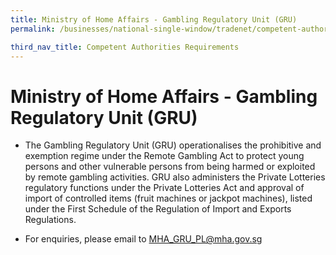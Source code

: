 ```yaml
---
title: Ministry of Home Affairs - Gambling Regulatory Unit (GRU)
permalink: /businesses/national-single-window/tradenet/competent-authorities-requirements/singapore-police-force---public-entertainment-liquor-licensing

third_nav_title: Competent Authorities Requirements
---
```



# Ministry of Home Affairs - Gambling Regulatory Unit (GRU)

-   The Gambling Regulatory Unit (GRU) operationalises the prohibitive and exemption regime under the Remote Gambling Act to protect young persons and other vulnerable persons from being harmed or exploited by remote gambling activities. GRU also administers the Private Lotteries regulatory functions under the Private Lotteries Act and approval of import of controlled items (fruit machines or jackpot machines), listed under the First Schedule of the Regulation of Import and Exports Regulations.

-   For enquiries, please email to MHA_GRU_PL@mha.gov.sg
